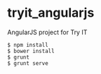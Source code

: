 tryit_angularjs
===============

AngularJS project for Try IT


```
$ npm install
$ bower install
$ grunt
$ grunt serve
```
